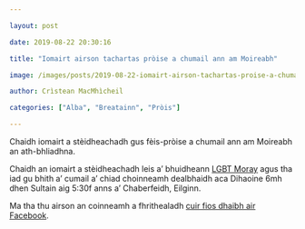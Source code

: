 ```yaml
---

layout: post

date: 2019-08-22 20:30:16

title: "Iomairt airson tachartas pròise a chumail ann am Moireabh"

image: /images/posts/2019-08-22-iomairt-airson-tachartas-proise-a-chumail-ann-am-moireabh.webp

author: Crìstean MacMhìcheil

categories: ["Alba", "Breatainn", "Pròis"]

---
```


Chaidh iomairt a stèidheachadh gus fèis-pròise a chumail ann am Moireabh an ath-bhliadhna.

Chaidh an iomairt a stèidheachadh leis a’ bhuidheann [LGBT Moray](https://www.facebook.com/lgbt.moray/) agus tha iad gu bhith a’ cumail a’ chiad choinneamh dealbhaidh aca Dihaoine 6mh dhen Sultain aig 5:30f anns a’ Chaberfeidh, Eilginn.

Ma tha thu airson an coinneamh a fhrithealadh [cuir fios dhaibh air Facebook](https://www.facebook.com/events/351088392509215/?ti=icl).
